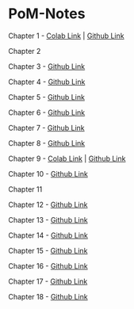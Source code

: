 # PoM-Notes

Chapter 1 - [Colab Link](https://colab.research.google.com/drive/1ybR2uBilAM_HLJvd61PvS9w2356xRvyB?usp=sharing) | [Github Link](https://github.com/hunterz-killer/PoM-Notes/blob/Main/Chapter%201.ipynb)

Chapter 2

Chapter 3 - [Github Link](https://github.com/hunterz-killer/PoM-Notes/blob/Main/Chapter_3.pdf)

Chapter 4 - [Github Link](https://github.com/hunterz-killer/PoM-Notes/blob/Main/Chapter_4.pdf)

Chapter 5 - [Github Link](https://github.com/hunterz-killer/PoM-Notes/blob/Main/Chapter_5.pdf)

Chapter 6 - [Github Link](https://github.com/hunterz-killer/PoM-Notes/blob/Main/Chapter%206.pdf)

Chapter 7 - [Github Link](https://github.com/hunterz-killer/PoM-Notes/blob/Main/Chapter_7.pdf)

Chapter 8 - [Github Link](https://github.com/hunterz-killer/PoM-Notes/blob/Main/Chapter_8.pdf)

Chapter 9 - [Colab Link](https://colab.research.google.com/drive/1vDZtjtkvLR6Iw9wiM07VaoufMgK8K49X) | [Github Link](https://github.com/hunterz-killer/PoM-Notes/blob/Main/Chapter_9.ipynb)

Chapter 10 - [Github Link](https://github.com/hunterz-killer/PoM-Notes/blob/Main/Chapter_10.pdf)

Chapter 11

Chapter 12 - [Github Link](https://github.com/hunterz-killer/PoM-Notes/blob/Main/Chapter_12.pdf)

Chapter 13 - [Github Link](https://github.com/hunterz-killer/PoM-Notes/blob/Main/Chapter_13.pdf)

Chapter 14 - [Github Link](https://github.com/hunterz-killer/PoM-Notes/blob/Main/Chapter%2014.pdf)

Chapter 15 - [Github Link](https://github.com/hunterz-killer/PoM-Notes/blob/Main/Chapter_15.pdf)

Chapter 16 - [Github Link](https://github.com/hunterz-killer/PoM-Notes/blob/Main/Chapter_16.pdf)

Chapter 17 - [Github Link](https://github.com/hunterz-killer/PoM-Notes/blob/Main/Chapter_17.pdf)

Chapter 18 - [Github Link](https://github.com/hunterz-killer/PoM-Notes/blob/Main/Chapter_18.pdf)


